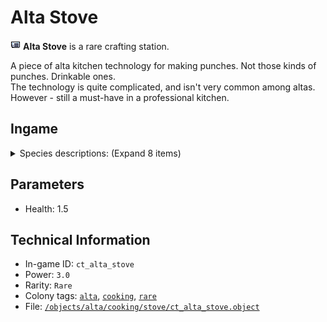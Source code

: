 # Alta Stove

<img src="https://raw.githubusercontent.com/Ceterai/Enternia/main/objects/alta/cooking/stove/icon.png" alt="Alta Stove icon" loading="lazy" height=16px width="auto" /> **Alta Stove** is a rare crafting station.

A piece of alta kitchen technology for making punches. Not those kinds of punches. Drinkable ones.  
The technology is quite complicated, and isn't very common among altas. However - still a must-have in a professional kitchen.

## Ingame

<details><summary>Species descriptions: (Expand 8 items)</summary>

- Alta: Oa-a, gimme some sweet punch!
- Apex: A block stove for baking pie.
- Avian: I like the smell of this.
- Floran: A pie machine.
- Glitch: Neutral. A big stove.
- Human: Pie.
- Hylotl: A huge stove for making all sorts of things. Smells like freshly-baked pie.
- Novakid: Don't mind if I do!

</details>

## Parameters

- Health: 1.5

## Technical Information

- In-game ID: `ct_alta_stove`
- Power: `3.0`
- Rarity: `Rare`
- Colony tags: [`alta`](https://ceterai.github.io/MyEnternia/Wiki/Tags/Alta), [`cooking`](https://ceterai.github.io/MyEnternia/Wiki/Tags/Cooking), [`rare`](https://ceterai.github.io/MyEnternia/Wiki/Tags/Rare)
- File: [`/objects/alta/cooking/stove/ct_alta_stove.object`](https://github.com/Ceterai/Enternia/blob/main/objects/alta/cooking/stove/ct_alta_stove.object)
